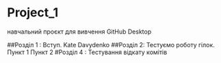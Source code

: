 # Project_1
навчальний проєкт для вивчення GitHub Desktop

##Розділ 1 : Вступ.
Kate Davydenko
##Розділ 2: Тестуємо роботу гілок.
Пункт 1
Пункт 2
#Розділ 4 : Тестування відкату комітів